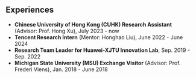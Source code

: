 ## Experiences

<ul style="margin:0 0 5px;">
  <li><a><autocolor><strong>Chinese University of Hong Kong (CUHK) Research Assistant</strong> (Advisor: Prof. Hong Xu), July 2023 - now</autocolor></a></li>
  <li><a><autocolor><strong>Tencent Research Intern</strong> (Mentor: Honghao Liu), June 2022 - June 2024</autocolor></a></li>
  <li><a><autocolor><strong>Research Team Leader for Huawei-XJTU Innovation Lab</strong>, Sep. 2019 - Sep. 2022</autocolor></a></li>
  <li><a><autocolor><strong>Michigan State University (MSU) Exchange Visitor</strong> (Advisor: Prof. Frederi Viens), Jan. 2018 - June 2018</autocolor></a></li>
</ul>

